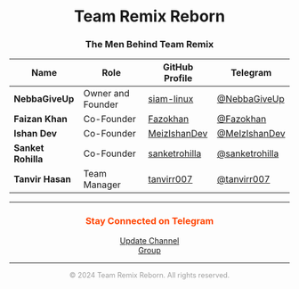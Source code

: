 <div align="center">
  <h1>Team Remix Reborn</h1>
</div>

<div align="center">
  <h3>The Men Behind Team Remix</h3>
</div>

<div align="center">

| **Name**                    | **Role**                       | **GitHub Profile**                                  | **Telegram**                              |
|-----------------------------|--------------------------------|-----------------------------------------------------|-------------------------------------------|
| **NebbaGiveUp**             | Owner and Founder              | [siam-linux](https://github.com/siam-linux)        | [@NebbaGiveUp](https://t.me/NebbaGiveUp)  |
| **Faizan Khan**             | Co-Founder                     | [Fazokhan](https://github.com/Fazokhan)            | [@Fazokhan](https://t.me/Fazokhan)        |
| **Ishan Dev**               | Co-Founder                     | [MeizIshanDev](https://github.com/MeizIshanDev)    | [@MeIzIshanDev](https://t.me/MeIzIshanDev)|
| **Sanket Rohilla**          | Co-Founder                     | [sanketrohilla](https://github.com/sanketrohilla)  | [@sanketrohilla](https://t.me/sanketrohilla)|
| **Tanvir Hasan**            | Team Manager                   | [tanvirr007](https://github.com/tanvirr007)        | [@tanvirr007](https://t.me/tanvirr007)    |

</div>

---

<div align="center">
  <h3 style="color:#FF4500;">Stay Connected on Telegram</h3>
  <ul style="list-style:none; padding:0; text-align:center;">
    <li><a href="https://t.me/TeamRemixReborn">Update Channel</a></li>
    <li><a href="https://t.me/TeamRemix">Group</a></li>
  </ul>
</div>

---

<div align="center">
  <p style="font-size:0.9em; color:#9E9E9E;">
    © 2024 Team Remix Reborn. All rights reserved.
  </p>
</div>
